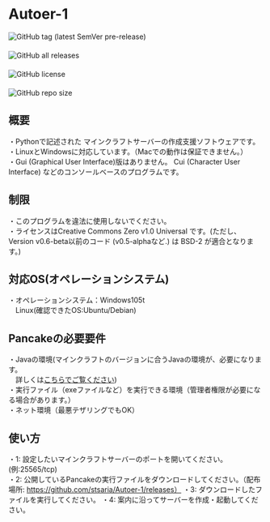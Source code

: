 # Autoer-1

<img alt="GitHub tag (latest SemVer pre-release)" src="https://img.shields.io/github/v/tag/stsaria/Autoer-1?include_prereleases" style="display: flex;">　<img alt="GitHub all releases" src="https://img.shields.io/github/downloads/stsaria/Autoer-1/total" style="display: flex;">　<img alt="GitHub license" src="https://img.shields.io/github/license/stsaria/Autoer-1" style="display: flex;">　<img alt="GitHub repo size" src="https://img.shields.io/github/repo-size/stsaria/Autoer-1" style="display: flex;">


## 概要
・Pythonで記述された マインクラフトサーバーの作成支援ソフトウェアです。<br>
・LinuxとWindowsに対応しています。（Macでの動作は保証できません。）<br>
・Gui (Graphical User Interface)版はありません。 Cui (Character User Interface) などのコンソールベースのプログラムです。

## 制限
・このプログラムを違法に使用しないでください。<br>
・ライセンスはCreative Commons Zero v1.0 Universal です。(ただし、Version v0.6-beta以前のコード (v0.5-alphaなど.) は BSD-2 が適合となります。)

## 対応OS(オペレーションシステム)
・オペレーションシステム：Windows105t<br>
　Linux(確認できたOS:Ubuntu/Debian)


## Pancakeの必要要件

・Javaの環境(マインクラフトのバージョンに合うJavaの環境が、必要になります。<br>　詳しくは<a href="support-java-version.md">こちらでご覧ください</a>)<br>
・実行ファイル（exeファイルなど）を実行できる環境（管理者権限が必要になる場合があります。）<br>
・ネット環境（最悪テザリングでもOK）

## 使い方

・1: 設定したいマインクラフトサーバーのポートを開いてください。(例:25565/tcp)<br>
・2: 公開しているPancakeの実行ファイルをダウンロードしてください。（配布場所: https://github.com/stsaria/Autoer-1/releases）
・3: ダウンロードしたファイルを実行してください。
・4: 案内に沿ってサーバーを作成・起動してください。
